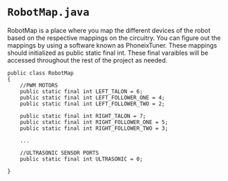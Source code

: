 # `RobotMap.java`

RobotMap is a place where you map the different devices of the robot based on the respective mappings on the 
circuitry. You can figure out the mappings by using a software known as PhoneixTuner. These mappings should
initialized as public static final int. These final varaibles will be accessed throughout the rest of the project
as needed.

```
public class RobotMap
{
    //PWM MOTORS
    public static final int LEFT_TALON = 6;
    public static final int LEFT_FOLLOWER_ONE = 4;
    public static final int LEFT_FOLLOWER_TWO = 2;

    public static final int RIGHT_TALON = 7;
    public static final int RIGHT_FOLLOWER_ONE = 5;
    public static final int RIGHT_FOLLOWER_TWO = 3;

    ...

    //ULTRASONIC SENSOR PORTS
    public static final int ULTRASONIC = 0;

}

```
